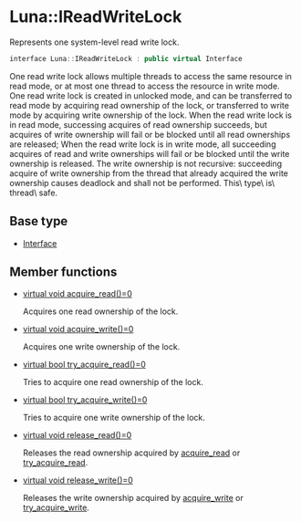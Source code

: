 # Luna::IReadWriteLock
Represents one system-level read write lock. 

```c++
interface Luna::IReadWriteLock : public virtual Interface
```

One read write lock allows multiple threads to access the same resource in read mode, or at most one thread to access the resource in write mode. One read write lock is created in unlocked mode, and can be transferred to read mode by acquiring read ownership of the lock, or transferred to write mode by acquiring write ownership of the lock. When the read write lock is in read mode, successing acquires of read ownership succeeds, but acquires of write ownership will fail or be blocked until all read ownerships are released; When the read write lock is in write mode, all succeeding acquires of read and write ownerships will fail or be blocked until the write ownership is released. The write ownership is not recursive: succeeding acquire of write ownership from the thread that already acquired the write ownership causes deadlock and shall not be performed. This\ type\ is\ thread\ safe. 

## Base type
* [Interface](struct_luna_1_1_interface.md)
## Member functions
* [virtual void acquire_read()=0](struct_luna_1_1_i_read_write_lock_1a4c422b9f02a7acdbc1b18668d0d4fa9f.md)

    Acquires one read ownership of the lock. 

* [virtual void acquire_write()=0](struct_luna_1_1_i_read_write_lock_1abdaf802022253a2a516731180958b4c5.md)

    Acquires one write ownership of the lock. 

* [virtual bool try_acquire_read()=0](struct_luna_1_1_i_read_write_lock_1affc9612ed2c089bba5dadf527a42acb8.md)

    Tries to acquire one read ownership of the lock. 

* [virtual bool try_acquire_write()=0](struct_luna_1_1_i_read_write_lock_1aaafad82e226eb10829ab823b3fb49da6.md)

    Tries to acquire one write ownership of the lock. 

* [virtual void release_read()=0](struct_luna_1_1_i_read_write_lock_1a4ae8f05cc92bc1c6ec3069ef8a79b590.md)

    Releases the read ownership acquired by [acquire_read](struct_luna_1_1_i_read_write_lock_1a4c422b9f02a7acdbc1b18668d0d4fa9f.md) or [try_acquire_read](struct_luna_1_1_i_read_write_lock_1affc9612ed2c089bba5dadf527a42acb8.md). 

* [virtual void release_write()=0](struct_luna_1_1_i_read_write_lock_1ae2a34e31690b2e76292eb05389dfa36f.md)

    Releases the write ownership acquired by [acquire_write](struct_luna_1_1_i_read_write_lock_1abdaf802022253a2a516731180958b4c5.md) or [try_acquire_write](struct_luna_1_1_i_read_write_lock_1aaafad82e226eb10829ab823b3fb49da6.md). 

